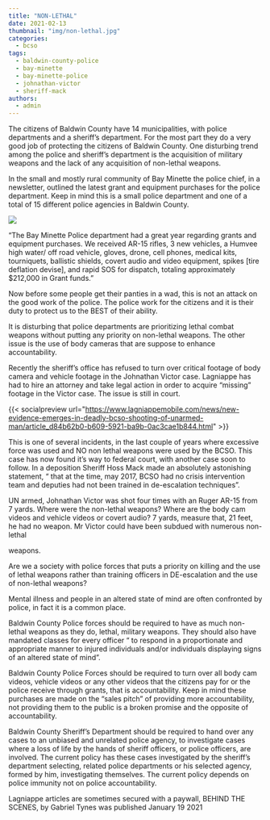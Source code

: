 ```yaml
---
title: "NON-LETHAL"
date: 2021-02-13
thumbnail: "img/non-lethal.jpg"
categories: 
  - bcso
tags: 
  - baldwin-county-police
  - bay-minette
  - bay-minette-police
  - johnathan-victor
  - sheriff-mack
authors: 
  - admin
---
```


The citizens of Baldwin County have 14 municipalities, with police departments and a sheriff’s department. For the most part they do a very good job of protecting the citizens of Baldwin County. One disturbing trend among the police and sheriff’s department is the acquisition of military weapons and the lack of any acquisition of non-lethal weapons.

In the small and mostly rural community of Bay Minette the police chief, in a newsletter, outlined the latest grant and equipment purchases for the police department. Keep in mind this is a small police department and one of a total of 15 different police agencies in Baldwin County.

![](https://cdn.rippreport.com/wp-content/uploads/2021/02/8b4085c5-policeuntitled2.png)

“The Bay Minette Police department had a great year regarding grants and equipment purchases. We received AR-15 rifles, 3 new vehicles, a Humvee high water/ off road vehicle, gloves, drone, cell phones, medical kits, tourniquets, ballistic shields, covert audio and video equipment, spikes \[tire deflation devise\], and rapid SOS for dispatch, totaling approximately $212,000 in Grant funds.”

Now before some people get their panties in a wad, this is not an attack on the good work of the police. The police work for the citizens and it is their duty to protect us to the BEST of their ability.

It is disturbing that police departments are prioritizing lethal combat weapons without putting any priority on non-lethal weapons. The other issue is the use of body cameras that are suppose to enhance accountability.

Recently the sheriff’s office has refused to turn over critical footage of body camera and vehicle footage in the Johnathan Victor case. Lagniappe has had to hire an attorney and take legal action in order to acquire “missing” footage in the Victor case. The issue is still in court.

{{< socialpreview url="https://www.lagniappemobile.com/news/new-evidence-emerges-in-deadly-bcso-shooting-of-unarmed-man/article_d84b62b0-b609-5921-ba9b-0ac3cae1b844.html" >}}

This is one of several incidents, in the last couple of years where excessive force was used and NO non lethal weapons were used by the BCSO. This case has now found it’s way to federal court, with another case soon to follow. In a deposition Sheriff Hoss Mack made an absolutely astonishing statement, “ that at the time, may 2017, BCSO had no crisis intervention team and deputies had not been trained in de-escalation techniques”.

UN armed, Johnathan Victor was shot four times with an Ruger AR-15 from 7 yards. Where were the non-lethal weapons? Where are the body cam videos and vehicle videos or covert audio? 7 yards, measure that, 21 feet, he had no weapon. Mr Victor could have been subdued with numerous non-lethal

weapons.

Are we a society with police forces that puts a priority on killing and the use of lethal weapons rather than training officers in DE-escalation and the use of non-lethal weapons?

Mental illness and people in an altered state of mind are often confronted by police, in fact it is a common place.

Baldwin County Police forces should be required to have as much non-lethal weapons as they do, lethal, military weapons. They should also have mandated classes for every officer “ to respond in a proportionate and appropriate manner to injured individuals and/or individuals displaying signs of an altered state of mind”.

Baldwin County Police Forces should be required to turn over all body cam videos, vehicle videos or any other videos that the citizens pay for or the police receive through grants, that is accountability. Keep in mind these purchases are made on the “sales pitch” of providing more accountability, not providing them to the public is a broken promise and the opposite of accountability.

Baldwin County Sheriff’s Department should be required to hand over any cases to an unbiased and unrelated police agency, to investigate cases where a loss of life by the hands of sheriff officers, or police officers, are involved. The current policy has these cases investigated by the sheriff’s department selecting, related police departments or his selected agency, formed by him, investigating themselves. The current policy depends on police immunity not on police accountability.

Lagniappe articles are sometimes secured with a paywall, BEHIND THE SCENES, by Gabriel Tynes was published January 19 2021
